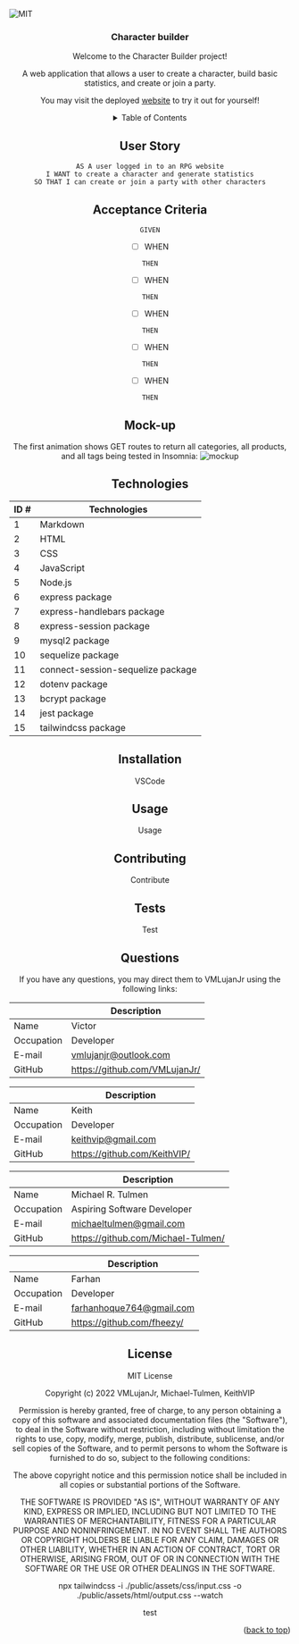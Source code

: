 <div id="top"></div>

![MIT](https://img.shields.io/badge/License-MIT-blue)


<div align ="center">
<!-- # Character Builder -->
 <h3 align ="center">Character builder</h3>
<!-- ## Description -->
<p align = "center">
Welcome to the Character Builder project!

A web application that allows a user to create a character, build basic statistics, and create or join a party.

You may visit the deployed [website](?) to try it out for yourself!
<br />
<!-- ## Table of Contents -->

<!-- - [Character Builder](#character-builder)
  - [Description](#description)
  - [Table of Contents](#table-of-contents)
  - [User Story](#user-story)
  - [Acceptance Criteria](#acceptance-criteria)
  - [Mock-up](#mock-up)
  - [Technologies](#technologies)
  - [Installation](#installation)
  - [Usage](#usage)
  - [Contributing](#contributing)
  - [Tests](#tests)
  - [Questions](#questions)
  - [License](#license) -->

  <details>
  <summary>Table of Contents</summary>
  <ol>
    <li>
      <a href="#character-builder">Character Builder</a>
    </li>
    <li><a href="#description">Description</a></li>
    <li><a href="#user-story">User Story</a></li>
    <li><a href="#acceptance-criteria">Acceptance Criteria</a></li>
    <li><a href="mock-up">Mock Up</a></li>
    <li><a href="#technologies">Technologies</a></li>
    <li><a href="#installiation">Installiation</a></li>
    <li><a href="#usage">Usage</a></li>
    <li><a href="#contributing">Contributing</a></li>
    <li><a href="#test">Test</a></li>
    <li><a href="#license">License</a></li>
    <li><a href="#questions">Questions</a></li>
  </ol>
</details>

## User Story

```
AS A user logged in to an RPG website
I WANT to create a character and generate statistics
SO THAT I can create or join a party with other characters
```

## Acceptance Criteria

```
GIVEN
```

- [ ] WHEN

```
THEN
```

- [ ] WHEN

```
THEN
```

- [ ] WHEN

```
THEN
```

- [ ] WHEN

```
THEN
```

- [ ] WHEN

```
THEN
```

## Mock-up

The first animation shows GET routes to return all categories, all products, and all tags being tested in Insomnia:
![mockup](./public/assets/images/image.png)

## Technologies

| ID # | Technologies                      |
| ---- | --------------------------------- |
| 1    | Markdown                          |
| 2    | HTML                              |
| 3    | CSS                               |
| 4    | JavaScript                        |
| 5    | Node.js                           |
| 6    | express package                   |
| 7    | express-handlebars package        |
| 8    | express-session package           |
| 9    | mysql2 package                    |
| 10   | sequelize package                 |
| 11   | connect-session-sequelize package |
| 12   | dotenv package                    |
| 13   | bcrypt package                    |
| 14   | jest package                      |
| 15   | tailwindcss package               |

<p align = "right">

## Installation

VSCode

<p align = "right">

## Usage

Usage

<p align = "right">

## Contributing

Contribute

<p align = "right">

## Tests

Test

<p align = "right">

## Questions

If you have any questions, you may direct them to VMLujanJr using the following links:

|            | Description                          |
| ---------- | -------------------------------      |
| Name       | Victor                               |
| Occupation | Developer                            |
| E-mail     | <vmlujanjr@outlook.com>              |
| GitHub     | <https://github.com/VMLujanJr/>      |

|            | Description                          |
| ---------- | ------------------------------       |
| Name       | Keith                                |
| Occupation | Developer                            |
| E-mail     | <keithvip@gmail.com>                 |
| GitHub     | <https://github.com/KeithVIP/>       |

|            | Description                          |
| ---------- | ------------------------------------ |
| Name       | Michael R. Tulmen                    |
| Occupation | Aspiring Software Developer          |
| E-mail     | <michaeltulmen@gmail.com>            |
| GitHub     | <https://github.com/Michael-Tulmen/> |

|            | Description                          |
| ---------- | ------------------------------------ |
| Name       | Farhan                               |
| Occupation | Developer                            |
| E-mail     | <farhanhoque764@gmail.com>           |
| GitHub     | <https://github.com/fheezy/>         |

<p align = "right">

## License

MIT License

Copyright (c) 2022 VMLujanJr, Michael-Tulmen, KeithVIP

Permission is hereby granted, free of charge, to any person obtaining a copy
of this software and associated documentation files (the "Software"), to deal
in the Software without restriction, including without limitation the rights
to use, copy, modify, merge, publish, distribute, sublicense, and/or sell
copies of the Software, and to permit persons to whom the Software is
furnished to do so, subject to the following conditions:

The above copyright notice and this permission notice shall be included in all
copies or substantial portions of the Software.

THE SOFTWARE IS PROVIDED "AS IS", WITHOUT WARRANTY OF ANY KIND, EXPRESS OR
IMPLIED, INCLUDING BUT NOT LIMITED TO THE WARRANTIES OF MERCHANTABILITY,
FITNESS FOR A PARTICULAR PURPOSE AND NONINFRINGEMENT. IN NO EVENT SHALL THE
AUTHORS OR COPYRIGHT HOLDERS BE LIABLE FOR ANY CLAIM, DAMAGES OR OTHER
LIABILITY, WHETHER IN AN ACTION OF CONTRACT, TORT OR OTHERWISE, ARISING FROM,
OUT OF OR IN CONNECTION WITH THE SOFTWARE OR THE USE OR OTHER DEALINGS IN THE
SOFTWARE.

npx tailwindcss -i ./public/assets/css/input.css -o ./public/assets/html/output.css --watch

test

<p align = "right">(<a href="#top">back to top</a>)</p>
